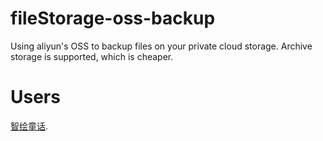 # fileStorage-oss-backup
Using aliyun's OSS to backup files on your private cloud storage.  Archive storage is supported, which is cheaper.

# Users
[智绘童话](https://zhihuitonghua.baiyan.tech/).
